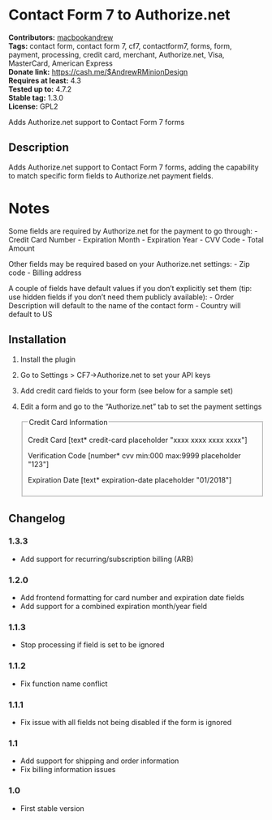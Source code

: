 # Contact Form 7 to Authorize.net #
**Contributors:** [macbookandrew](https://profiles.wordpress.org/macbookandrew)  
**Tags:** contact form, contact form 7, cf7, contactform7, forms, form, payment, processing, credit card, merchant, Authorize.net, Visa, MasterCard, American Express  
**Donate link:** https://cash.me/$AndrewRMinionDesign  
**Requires at least:** 4.3  
**Tested up to:** 4.7.2  
**Stable tag:** 1.3.0  
**License:** GPL2  

Adds Authorize.net support to Contact Form 7 forms

## Description ##
Adds Authorize.net support to Contact Form 7 forms, adding the capability to match specific form fields to Authorize.net payment fields.

# Notes #
Some fields are required by Authorize.net for the payment to go through:
    - Credit Card Number
    - Expiration Month
    - Expiration Year
    - CVV Code
    - Total Amount

Other fields may be required based on your Authorize.net settings:
    - Zip code
    - Billing address

A couple of fields have default values if you don’t explicitly set them (tip: use hidden fields if you don’t need them publicly available):
    - Order Description will default to the name of the contact form
    - Country will default to US

## Installation ##
1. Install the plugin
1. Go to Settings > CF7→Authorize.net to set your API keys
1. Add credit card fields to your form (see below for a sample set)
1. Edit a form and go to the “Authorize.net” tab to set the payment settings


	<fieldset>
	<legend>Credit Card Information</legend>
	
	<p><label class="required" for="credit-card">Credit Card</label>
	[text* credit-card placeholder "xxxx xxxx xxxx xxxx"]</p>
	
	<p><label class="required" for="cvv">Verification Code</label>
	[number* cvv min:000 max:9999 placeholder "123"]</p>
	
	<p><label class="required" for="expiration-date">Expiration Date</label>
	[text* expiration-date placeholder "01/2018"]</p>
	
	</fieldset>


## Changelog ##

### 1.3.3 ###
 - Add support for recurring/subscription billing (ARB)

### 1.2.0 ###
 - Add frontend formatting for card number and expiration date fields
 - Add support for a combined expiration month/year field

### 1.1.3 ###
 - Stop processing if field is set to be ignored

### 1.1.2 ###
 - Fix function name conflict

### 1.1.1 ###
 - Fix issue with all fields not being disabled if the form is ignored

### 1.1 ###
 - Add support for shipping and order information
 - Fix billing information issues

### 1.0 ###
 - First stable version
